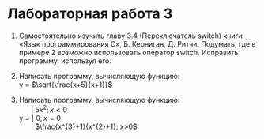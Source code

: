 # Лабораторная работа 3
 
1. Самостоятельно изучить главу 3.4 (Переключатель switch) книги «Язык программирования С», Б. Керниган, Д. Ритчи. Подумать, где в примере 2 возможно использовать оператор switch. Исправить программу, используя его. 
2. Написать программу, вычисляющую функцию:  
y = $\sqrt{\frac{x+5}{x+1}}$

3. Написать программу, вычисляющую функцию:  
    &nbsp;&nbsp;&nbsp;&nbsp;&nbsp;&nbsp;| $5x^{2}; x<0$  
y = | $0; x=0$  
    &nbsp;&nbsp;&nbsp;&nbsp;&nbsp;&nbsp;| $\frac{x^{3}+1}{x^{2}+1}; x>0$

